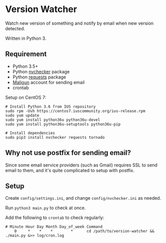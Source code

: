 # Version Watcher

Watch new version of something and notify by email when new version detected.

Written in Python 3.

## Requirement

* Python 3.5+
* Python [nvchecker](https://github.com/lilydjwg/nvchecker) package
* Python [requests](https://github.com/kennethreitz/requests) package
* [Maligun](https://www.mailgun.com/) account for sending email
* crontab

Setup on CentOS 7:

```
# Install Python 3.6 from IUS repository
sudo rpm -Uvh https://centos7.iuscommunity.org/ius-release.rpm
sudo yum update
sudo yum install python36u python36u-devel
sudo yum install python36u-setuptools python36u-pip

# Install dependencies
sudo pip3 install nvchecker requests tornado
```

## Why not use postfix for sending email?

Since some email service providers (such as Gmail) requires SSL to send email to them, and it's quite complicated to setup with postfix.

## Setup

Create `config/settings.ini`, and change `config/nvchecker.ini` as needed.

Run `python3 main.py` to check at once.

Add the following to `crontab` to check regularly:

```
# Minute Hour Day Month Day_of_week Command
    0     *    *    *        *      cd /path/to/version-watcher && ./main.py &>> log/cron.log
```
